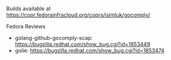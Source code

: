 Builds available at https://copr.fedorainfracloud.org/coprs/isimluk/gocomply/

Fedora Reviews
 * golang-github-gocomply-scap: https://bugzilla.redhat.com/show_bug.cgi?id=1853449
 * golie: https://bugzilla.redhat.com/show_bug.cgi?id=1853474
